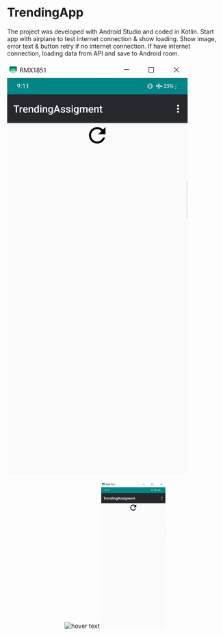 # TrendingApp
The project was developed with Android Studio and coded in Kotlin. Start app with airplane to test internet connection &amp; show loading. Show image, error text &amp; button retry if no internet connection. If have internet connection, loading data from API and save to Android room.

![alt text](https://github.com/NERO1412/TrendingApp/blob/master/_Screenshot/1_first_start.jpg?raw=true)

<p align="center">
  <img src="your_relative_path_here" width="350" title="hover text">
  <img src="https://github.com/NERO1412/TrendingApp/blob/master/_Screenshot/1_first_start.jpg" width="150" alt="accessibility text">
</p>
